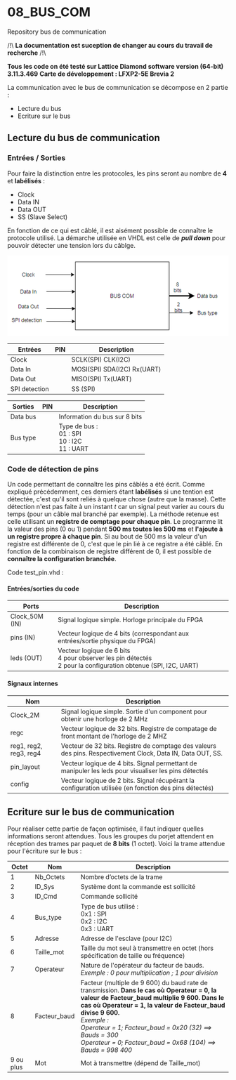 # 08_BUS_COM
Repository bus de communication

/!\ __La documentation est suception de changer au cours du travail de recherche__ /!\

**Tous les code on été testé sur Lattice Diamond software version (64-bit) 3.11.3.469**
**Carte de développement : LFXP2-5E Brevia 2**

La communication avec le bus de communication se décompose en 2 partie :
- Lecture du bus
- Ecriture sur le bus

## Lecture du bus de communication
### Entrées / Sorties
Pour faire la distinction entre les protocoles, les pins seront au nombre de **4** et **labélisés** :
- Clock
- Data IN
- Data OUT
- SS (Slave Select)

En fonction de ce qui est câblé, il est aisément possible de connaître le protocole utilisé. La démarche utilisée en VHDL est celle de ***pull down*** pour pouvoir détecter une tension lors du câblge.

![Schema Entrées/Sorties](Images/Schema_IO.PNG)

Entrées | PIN  | Description
--------|------|-------------
Clock   |      | SCLK(SPI) CLK(I2C)
Data In |      | MOSI(SPI) SDA(I2C) Rx(UART)
Data Out|      |MISO(SPI) Tx(UART)
SPI detection | | SS (SPI)

Sorties|PIN|Description
-------|---|-----------
Data bus|   |Information du bus sur 8 bits
Bus type|   |Type de bus :</br> 01 : SPI </br> 10 : I2C </br> 11 : UART

### Code de détection de pins
Un code permettant de connaître les pins câblés a été écrit. Comme expliqué précédemment, ces derniers étant **labélisés** si une tention est détectée, c'est qu'il sont reliés à quelque chose (autre que la masse). Cette détection n'est pas faite à un instant *t* car un signal peut varier au cours du temps (pour un câble mal branché par exemple). La méthode retenue est celle utilisant un **registre de comptage pour chaque pin**. Le programme lit la valeur des pins (0 ou 1) pendant **500 ms toutes les 500 ms** et **l'ajoute à un registre propre à chaque pin**. Si au bout de 500 ms la valeur d'un registre est différente de 0, c'est que le pin lié à ce registre a été câblé.
En fonction de la combinaison de registre différent de 0, il est possible de **connaître la configuration branchée**.

Code test_pin.vhd :
#### Entrées/sorties du code
Ports|Description
------|----------
Clock_50M (IN)|Signal logique simple. Horloge principale du FPGA
pins (IN)|Vecteur logique de 4 bits (correspondant aux entrées/sortie physique du FPGA)
leds (OUT)|Vecteur logique de 6 bits </br> 4 pour observer les pin détectés </br> 2 pour la configuration obtenue (SPI, I2C, UART)

#### Signaux internes
Nom|Description
---|-----------
Clock_2M|Signal logique simple. Sortie d'un component pour obtenir une horloge de 2 MHz
regc|Vecteur logique de 32 bits. Registre de compatage de front montant de l'horloge de 2 MHZ
reg1, reg2, reg3, reg4|Vecteur de 32 bits. Registre de comptage des valeurs des pins. Respectivement Clock, Data IN, Data OUT, SS.
pin_layout|Vecteur logique de 4 bits. Signal permettant de manipuler les leds pour visualiser les pins détectés
config|Vecteur logique de 2 bits. Signal récupérant la configuration utilisée (en fonction des pins détectés)

## Ecriture sur le bus de communication
Pour réaliser cette partie de façon optimisée, il faut indiquer quelles informations seront attendues. Tous les groupes du porjet attendent en réception des trames par paquet de **8 bits** (1 octet).
Voici la trame attendue pour l'écriture sur le bus :

Octet | Nom  | Description
-----|------|-------------
1|Nb_Octets|Nombre d’octets de la trame
2|ID_Sys|Système dont la commande est sollicité
3|ID_Cmd|Commande sollicité
4|Bus_type|Type de bus utilisé :</br> 0x1 : SPI </br> 0x2 : I2C </br> 0x3 : UART
5|Adresse|Adresse de l'esclave (pour I2C)
6|Taille_mot|Taille du mot seul à transmettre en octet (hors spécification de taille ou fréquence)
7|Operateur|Nature de l'opérateur du facteur de bauds. _Exemple : 0 pour multiplication ; 1 pour division_
8|Facteur_baud|Facteur (multiple de 9 600) du baud rate de transmission. **Dans le cas où Operateur = 0, la valeur de Facteur_baud multiplie 9 600. Dans le cas où Operateur = 1, la valeur de Facteur_baud divise 9 600.** </br>_Exemple : </br> Operateur = 1; Facteur_baud = 0x20 (32) ==> Bauds = 300 </br> Operateur = 0; Facteur_baud = 0x68 (104) ==> Bauds = 998 400_
9 ou plus|Mot|Mot à transmettre (dépend de Taille_mot)
